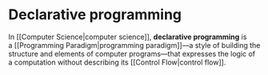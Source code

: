 # Declarative programming
In [[Computer Science|computer science]], **declarative programming** is a [[Programming Paradigm|programming paradigm]]—a style of building the structure and elements of computer programs—that expresses the logic of a computation without describing its [[Control Flow|control flow]].